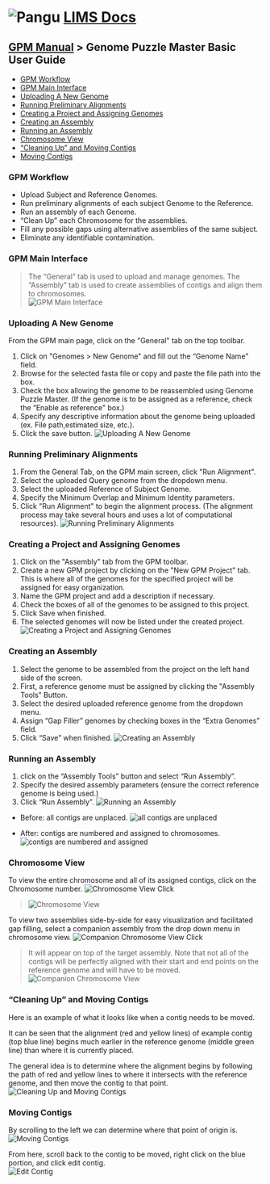 # ![Pangu](images/logo.png) [LIMS Docs](README.md)
## [GPM Manual](GPM-Manual.md) > Genome Puzzle Master Basic User Guide
- [GPM Workflow](#gpm-workflow)
- [GPM Main Interface](#gpm-main-interface)
- [Uploading A New Genome](#uploading-a-new-genome)
- [Running Preliminary Alignments](#running-preliminary-alignments)
- [Creating a Project and Assigning Genomes](#creating-a-project-and-assigning-genomes)
- [Creating an Assembly](#creating-an-assembly)
- [Running an Assembly](#running-an-assembly)
- [Chromosome View](#chromosome-view)
- [“Cleaning Up” and Moving Contigs](#)
- [Moving Contigs](#moving-contigs)

### GPM Workflow
- Upload Subject and Reference Genomes.
- Run preliminary alignments of each subject Genome to the Reference.
- Run an assembly of each Genome.
- “Clean Up” each Chromosome for the assemblies.
- Fill any possible gaps using alternative assemblies of the same subject.  
- Eliminate any identifiable contamination.  

### GPM Main Interface
> The “General” tab is used to upload and manage genomes.
> The “Assembly” tab is used to create assemblies of contigs and align them to chromosomes.  
> ![GPM Main Interface](images/GPM_Screenshots/Slide1.PNG)

### Uploading A New Genome
From the GPM main page, click on the "General" tab on the top toolbar.   
1. Click on "Genomes > New Genome"  and fill out the “Genome Name” field.  
2. Browse for the selected fasta file or copy and paste the file path into the box.  
3. Check the box allowing the genome to be reassembled using Genome Puzzle Master. (If the genome is to be assigned as a reference, check the “Enable as reference" box.)
4. Specify any descriptive information about the genome being uploaded (ex. File path,estimated size, etc.).
5. Click the save button.
![Uploading A New Genome](images/GPM_Screenshots/Slide2.PNG)

### Running Preliminary Alignments
1. From the General Tab, on the GPM main screen, click "Run Alignment".
2. Select the uploaded Query genome from the dropdown menu.
3. Select the uploaded Reference of Subject Genome.
4. Specify the Minimum Overlap and Minimum Identity parameters.
5. Click "Run Alignment" to begin the alignment process.  (The alignment process may take several hours and uses a lot of computational resources). 
![Running Preliminary Alignments](images/GPM_Screenshots/Slide3.PNG)

### Creating a Project and Assigning Genomes
1. Click on the "Assembly" tab from the GPM toolbar.
2. Create a new GPM project by clicking on the "New GPM Project" tab.  This is where all of the genomes for the specified project will be assigned for easy organization.
3. Name the GPM project and add a description if necessary.
4. Check the boxes of all of the genomes to be assigned to this project.
5. Click Save when finished.
6. The selected genomes will now be listed under the created project.
![Creating a Project and Assigning Genomes](images/GPM_Screenshots/Slide4.PNG)

### Creating an Assembly
1. Select the genome to be assembled from the project on the left hand side of the screen.  
2. First, a reference genome must be assigned by clicking the "Assembly Tools" Button.
3. Select the desired uploaded reference genome from the dropdown menu.  
4. Assign “Gap Filler” genomes by checking boxes in the “Extra Genomes” field. 
5. Click “Save” when finished.
![Creating an Assembly](images/GPM_Screenshots/Slide5.PNG)

### Running an Assembly
1. click on the “Assembly Tools” button and select “Run Assembly”. 
2. Specify the desired assembly parameters (ensure the correct reference genome is being used.)
3. Click “Run Assembly”.
![Running an Assembly](images/GPM_Screenshots/Slide6.PNG)

- Before: all contigs are unplaced. 
![all contigs are unplaced](images/GPM_Screenshots/Slide7.PNG)

- After: contigs are numbered and assigned to chromosomes.  
![contigs are numbered and assigned](images/GPM_Screenshots/Slide9.PNG)

### Chromosome View
To view the entire chromosome and all of its assigned contigs, click on the Chromosome number. 
![Chromosome View Click](images/GPM_Screenshots/Slide11_2.PNG)
> ![Chromosome View](images/GPM_Screenshots/slide11_1.PNG)

To view two assemblies side-by-side for easy visualization and facilitated gap filling, select a companion assembly from the drop down menu in chromosome view.
![Companion Chromosome View Click](images/GPM_Screenshots/sLIDE12_1.PNG)
> It will appear on top of the target assembly.
> Note that not all of the contigs will be perfectly aligned with their start and end points on the reference genome and will have to be moved.
> ![Companion Chromosome View](images/GPM_Screenshots/Slide12_2.PNG)

### “Cleaning Up” and Moving Contigs
Here is an example of what it looks like when a contig needs to be moved.  

It can be seen that the alignment (red and yellow lines) of example contig (top blue line) begins much earlier in the reference genome (middle green line)  than where it is currently placed.  

The general idea is to determine where the alignment begins by following the path of red and yellow lines to where it intersects with the reference genome, and then move the contig to that point.  
![Cleaning Up and Moving Contigs](images/GPM_Screenshots/Slide13.PNG)

### Moving Contigs
By scrolling to the left we can determine where that point of origin is. 
![Moving Contigs](images/GPM_Screenshots/Slide14_2.PNG)

From here, scroll back to the contig to be moved, right click on the blue portion, and click edit contig.  
![Edit Contig](images/GPM_Screenshots/Slide14_1.PNG)
